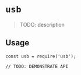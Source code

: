 # `usb`

> TODO: description

## Usage

```
const usb = require('usb');

// TODO: DEMONSTRATE API
```
